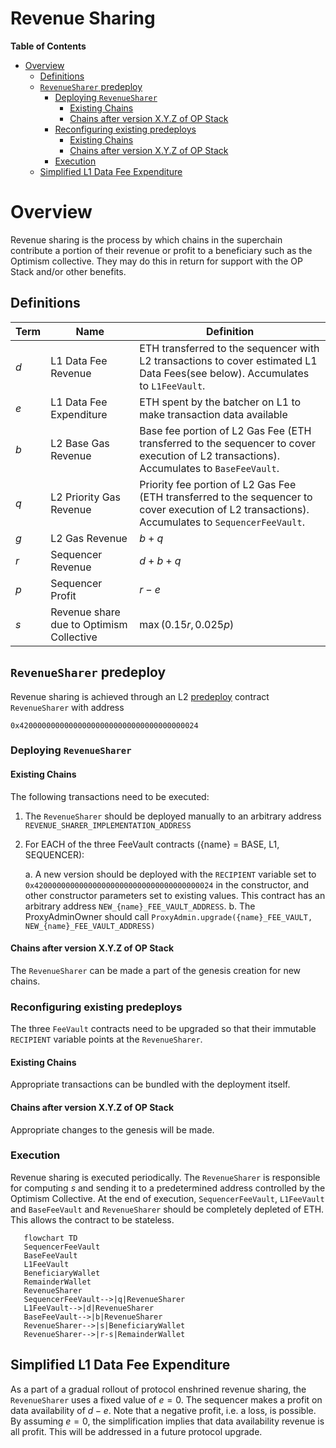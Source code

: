 # Revenue Sharing
<!-- START doctoc generated TOC please keep comment here to allow auto update -->
<!-- DON'T EDIT THIS SECTION, INSTEAD RE-RUN doctoc TO UPDATE -->
**Table of Contents**

- [Overview](#overview)
  - [Definitions](#definitions)
  - [`RevenueSharer` predeploy](#revenuesharer-predeploy)
    - [Deploying `RevenueSharer`](#deploying-revenuesharer)
      - [Existing Chains](#existing-chains)
      - [Chains after version X.Y.Z of OP Stack](#chains-after-version-xyz-of-op-stack)
    - [Reconfiguring existing predeploys](#reconfiguring-existing-predeploys)
      - [Existing Chains](#existing-chains-1)
      - [Chains after version X.Y.Z of OP Stack](#chains-after-version-xyz-of-op-stack-1)
    - [Execution](#execution)
  - [Simplified L1 Data Fee Expenditure](#simplified-l1-data-fee-expenditure)

<!-- END doctoc generated TOC please keep comment here to allow auto update -->

# Overview

Revenue sharing is the process by which chains in the superchain contribute a portion of their revenue or profit to a beneficiary such as the Optimism collective. They may do this in return for support with the OP Stack and/or other benefits. 


## Definitions
| Term   | Name         | Definition  |
| -------|--------------| ----------- |
| $d$ | L1 Data Fee Revenue    | ETH transferred to the sequencer with L2 transactions to cover estimated L1 Data Fees(see below). Accumulates to `L1FeeVault`.
| $e$ | L1 Data Fee Expenditure| ETH spent by the batcher on L1 to make transaction data available
| $b$ | L2 Base Gas Revenue         | Base fee portion of L2 Gas Fee (ETH transferred to the sequencer to cover execution of L2 transactions). Accumulates to `BaseFeeVault`.
| $q$ | L2 Priority Gas Revenue         | Priority fee portion of L2 Gas Fee (ETH transferred to the sequencer to cover execution of L2 transactions). Accumulates to `SequencerFeeVault`.
| $g$ | L2 Gas Revenue         | $b + q$
| $r$ | Sequencer Revenue      | $d + b + q$
| $p$ | Sequencer Profit       | $r - e$
| $s$ | Revenue share due to Optimism Collective | $\max(0.15r,0.025p)$

## `RevenueSharer` predeploy
Revenue sharing is achieved through an L2 [predeploy](./predeploys.md) contract `RevenueSharer` with address

```
0x4200000000000000000000000000000000000024
```

### Deploying `RevenueSharer`


#### Existing Chains
The following transactions need to be executed: 
1. The `RevenueSharer` should be deployed manually to an arbitrary address `REVENUE_SHARER_IMPLEMENTATION_ADDRESS`
2. For EACH of the three FeeVault contracts ({name} = BASE, L1, SEQUENCER):

    a. A new version should be deployed with the `RECIPIENT` variable set to `0x4200000000000000000000000000000000000024` in the constructor, and other constructor parameters set to existing values. This contract has an arbitrary address `NEW_{name}_FEE_VAULT_ADDRESS`.
    b. The ProxyAdminOwner should call `ProxyAdmin.upgrade({name}_FEE_VAULT, NEW_{name}_FEE_VAULT_ADDRESS)`




#### Chains after version X.Y.Z of OP Stack 
The `RevenueSharer` can be made a part of the genesis creation for new chains. 

### Reconfiguring existing predeploys
The three `FeeVault` contracts need to be upgraded so that their immutable `RECIPIENT` variable points at the `RevenueSharer`.

#### Existing Chains
Appropriate transactions can be bundled with the deployment itself.

#### Chains after version X.Y.Z of OP Stack 
Appropriate changes to the genesis will be made.



### Execution
Revenue sharing is executed periodically. 
The `RevenueSharer` is responsible for computing $s$ and sending it to a predetermined address controlled by the Optimism Collective. At the end of execution, `SequencerFeeVault`, `L1FeeVault` and `BaseFeeVault` and `RevenueSharer` should be completely depleted of ETH. This allows the contract to be stateless.

```mermaid
   flowchart TD
   SequencerFeeVault
   BaseFeeVault
   L1FeeVault
   BeneficiaryWallet
   RemainderWallet
   RevenueSharer
   SequencerFeeVault-->|q|RevenueSharer
   L1FeeVault-->|d|RevenueSharer
   BaseFeeVault-->|b|RevenueSharer
   RevenueSharer-->|s|BeneficiaryWallet
   RevenueSharer-->|r-s|RemainderWallet
```
## Simplified L1 Data Fee Expenditure
As a part of a gradual rollout of protocol enshrined revenue sharing, the `RevenueSharer` uses a fixed value of $e=0$. The sequencer makes a profit on data availability of $d-e$. Note that a negative profit, i.e. a loss, is possible.  By assuming $e=0$, the simplification implies that data availability revenue is all profit. This will be addressed in a future protocol upgrade. 

